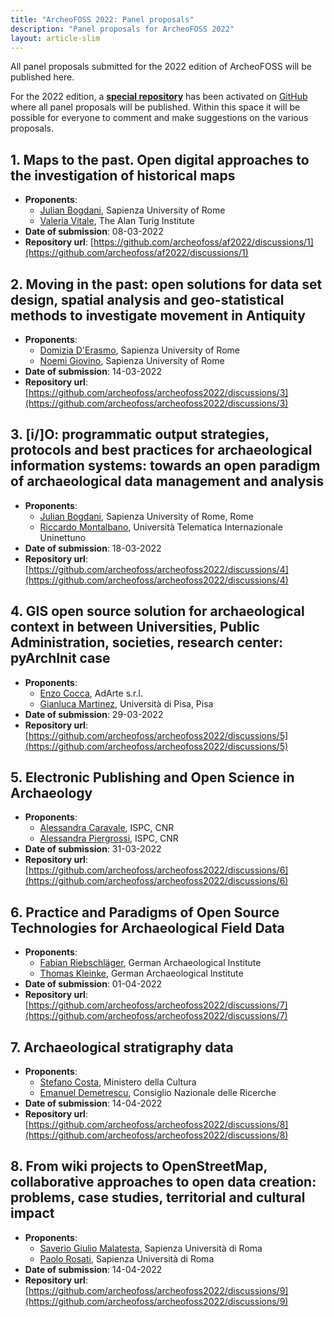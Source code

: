 ```yaml
---
title: "ArcheoFOSS 2022: Panel proposals"
description: "Panel proposals for ArcheoFOSS 2022"
layout: article-slim
---
```


All panel proposals submitted for the 2022 edition of ArcheoFOSS will be published here.

For the 2022 edition, a [**special repository**](https://github.com/archeofoss/af2022) has been activated on [GitHub](https://github.com/) where all panel proposals will be published. Within this space it will be possible for everyone to comment and make suggestions on the various proposals.

## 1. Maps to the past. Open digital approaches to the investigation of historical maps

- **Proponents**:
  - [Julian Bogdani](mailto:julian.bogdani@uniroma1.it), Sapienza University of Rome
  - [Valeria Vitale](mailto:vvitale@turing.ac.uk), The Alan Turig Institute
- **Date of submission**: 08-03-2022
- **Repository url**: [https://github.com/archeofoss/af2022/discussions/1](https://github.com/archeofoss/af2022/discussions/1)  

## 2. Moving in the past: open solutions for data set design, spatial analysis and geo-statistical methods to investigate movement in Antiquity

- **Proponents**:
  - [Domizia D'Erasmo](mailto:domizia.derasmo@uniroma1.it), Sapienza University of Rome
  - [Noemi Giovino](mailto:noemi.giovino@uniroma1.it), Sapienza University of Rome
- **Date of submission**: 14-03-2022
- **Repository url**: [https://github.com/archeofoss/archeofoss2022/discussions/3](https://github.com/archeofoss/archeofoss2022/discussions/3)

## 3. [i/]O: programmatic output strategies, protocols and best practices for archaeological information systems: towards an open paradigm of archaeological data management and analysis  

- **Proponents**:
  - [Julian Bogdani](mailto:julian.bogdani@uniroma1.it), Sapienza University of Rome, Rome
  - [Riccardo Montalbano](mailto:ricca.montalbano@gmail.com), Università Telematica Internazionale Uninettuno
- **Date of submission**: 18-03-2022
- **Repository url**: [https://github.com/archeofoss/archeofoss2022/discussions/4](https://github.com/archeofoss/archeofoss2022/discussions/4)

## 4. GIS open source solution for archaeological context in between Universities, Public Administration, societies, research center: pyArchInit case

- **Proponents**:
  - [Enzo Cocca](mailto:archeologia@adarteinfo.it), AdArte s.r.l.
  - [Gianluca Martinez](mailto:gianlucamartinez@hotmail.it), Università di Pisa, Pisa
- **Date of submission**: 29-03-2022
- **Repository url**: [https://github.com/archeofoss/archeofoss2022/discussions/5](https://github.com/archeofoss/archeofoss2022/discussions/5)

## 5. Electronic Publishing and Open Science in Archaeology

- **Proponents**:
  - [Alessandra Caravale](mailto:alessandra.caravale@cnr.it), ISPC, CNR
  - [Alessandra Piergrossi](mailto:alessandra.piergrossi@cnr.it), ISPC, CNR
- **Date of submission**: 31-03-2022
- **Repository url**: [https://github.com/archeofoss/archeofoss2022/discussions/6](https://github.com/archeofoss/archeofoss2022/discussions/6)

## 6. Practice and Paradigms of Open Source Technologies for Archaeological Field Data  

- **Proponents**:
  - [Fabian Riebschläger](mailto:fabian.riebschlaeger@dainst.de), German Archaeological Institute
  - [Thomas Kleinke](mailto:thomas.kleinke@dainst.de), German Archaeological Institute
- **Date of submission**: 01-04-2022
- **Repository url**: [https://github.com/archeofoss/archeofoss2022/discussions/7](https://github.com/archeofoss/archeofoss2022/discussions/7)

## 7. Archaeological stratigraphy data

- **Proponents**:
  - [Stefano Costa](mailto:stefano.costa@beniculturali.it), Ministero della Cultura
  - [Emanuel Demetrescu](mailto:emanuel.demetrescu@cnr.it), Consiglio Nazionale delle Ricerche
- **Date of submission**: 14-04-2022
- **Repository url**: [https://github.com/archeofoss/archeofoss2022/discussions/8](https://github.com/archeofoss/archeofoss2022/discussions/8)

## 8. From wiki projects to OpenStreetMap, collaborative approaches to open data creation: problems, case studies, territorial and cultural impact  

- **Proponents**:
  - [Saverio Giulio Malatesta](mailto:saveriogiulio.malatesta@uniroma1.it), Sapienza Università di Roma
  - [Paolo Rosati](mailto:paolo.rosati@uniroma1.it), Sapienza Università di Roma
- **Date of submission**: 14-04-2022
- **Repository url**: [https://github.com/archeofoss/archeofoss2022/discussions/9](https://github.com/archeofoss/archeofoss2022/discussions/9)
